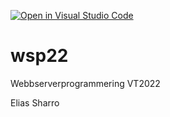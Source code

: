 [![Open in Visual Studio Code](https://classroom.github.com/assets/open-in-vscode-f059dc9a6f8d3a56e377f745f24479a46679e63a5d9fe6f495e02850cd0d8118.svg)](https://classroom.github.com/online_ide?assignment_repo_id=6856369&assignment_repo_type=AssignmentRepo)
# wsp22
Webbserverprogrammering VT2022

Elias Sharro


